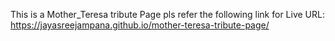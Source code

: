 This is a Mother_Teresa tribute Page
pls refer the following link for Live URL: https://jayasreejampana.github.io/mother-teresa-tribute-page/

